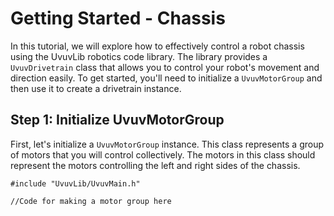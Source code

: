 
# Getting Started - Chassis

In this tutorial, we will explore how to effectively control a robot chassis using the UvuvLib robotics code library. The library provides a `UvuvDrivetrain` class that allows you to control your robot's movement and direction easily. To get started, you'll need to initialize a `UvuvMotorGroup` and then use it to create a drivetrain instance.


## Step 1: Initialize UvuvMotorGroup

First, let's initialize a `UvuvMotorGroup` instance. This class represents a group of motors that you will control collectively. The motors in this class should represent the motors controlling the left and right sides of the chassis. 

    #include "UvuvLib/UvuvMain.h"
    
    //Code for making a motor group here


